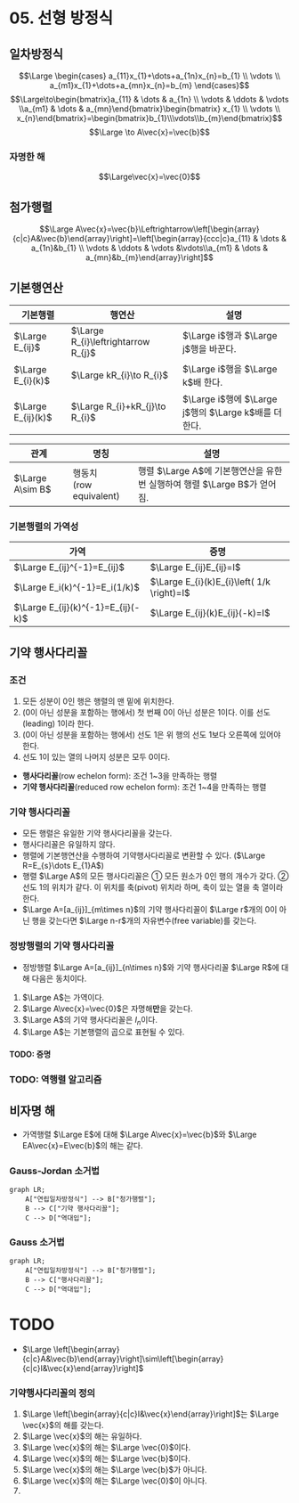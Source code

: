 # 05. 선형 방정식
## 일차방정식
$$\Large \begin{cases}
a_{11}x_{1}+\dots+a_{1n}x_{n}=b_{1} \\
\vdots \\
a_{m1}x_{1}+\dots+a_{mn}x_{n}=b_{m}
\end{cases}$$
$$\Large\to\begin{bmatrix}a_{11} & \dots & a_{1n} \\ \vdots & \ddots & \vdots \\a_{m1} & \dots & a_{mn}\end{bmatrix}\begin{bmatrix}
x_{1} \\ \vdots  \\ x_{n}\end{bmatrix}=\begin{bmatrix}b_{1}\\\vdots\\b_{m}\end{bmatrix}$$
$$\Large \to A\vec{x}=\vec{b}$$
### 자명한 해

$$\Large\vec{x}=\vec{0}$$

## 첨가행렬
$$\Large A\vec{x}=\vec{b}\Leftrightarrow\left[\begin{array}{c|c}A&\vec{b}\end{array}\right]=\left[\begin{array}{ccc|c}a_{11} & \dots & a_{1n}&b_{1} \\ \vdots & \ddots & \vdots &\vdots\\a_{m1} & \dots & a_{mn}&b_{m}\end{array}\right]$$
## 기본행연산

| 기본행렬               | 행연산                                 | 설명                                          |
| ------------------ | ----------------------------------- | ------------------------------------------- |
| $\Large E_{ij}$    | $\Large R_{i}\leftrightarrow R_{j}$ | $\Large i$행과 $\Large j$행을 바꾼다.              |
| $\Large E_{i}(k)$  | $\Large kR_{i}\to R_{i}$            | $\Large i$행을 $\Large k$배 한다.                |
| $\Large E_{ij}(k)$ | $\Large R_{i}+kR_{j}\to R_{i}$      | $\Large i$행에 $\Large j$행의 $\Large k$배를 더한다. |

| 관계               | 명칭                       | 설명                                                  |
| ---------------- | ------------------------ | --------------------------------------------------- |
| $\Large A\sim B$ | 행동치<br/>(row equivalent) | 행렬 $\Large A$에 기본행연산을 유한 번 실행하여 행렬 $\Large B$가 얻어짐. |
### 기본행렬의 가역성

| 가역                                 | 증명                                         |
| ---------------------------------- | ------------------------------------------ |
| $\Large E_{ij}^{-1}=E_{ij}$        | $\Large E_{ij}E_{ij}=I$                    |
| $\Large E_i(k)^{-1}=E_i(1/k)$      | $\Large E_{i}(k)E_{i}\left( 1/k \right)=I$ |
| $\Large E_{ij}(k)^{-1}=E_{ij}(-k)$ | $\Large E_{ij}(k)E_{ij}(-k)=I$             |
## 기약 행사다리꼴
### 조건
1) 모든 성분이 0인 행은 행렬의 맨 밑에 위치한다.
2) (0이 아닌 성분을 포함하는 행에서) 첫 번째 0이 아닌 성분은 1이다. 이를 선도(leading) 1이라 한다.
3) (0이 아닌 성분을 포함하는 행에서) 선도 1은 위 행의 선도 1보다 오른쪽에 있어야 한다.
4) 선도 1이 있는 열의 나머지 성분은 모두 0이다.
* **행사다리꼴**(row echelon form): 조건 1~3을 만족하는 행렬
* **기약 행사다리꼴**(reduced row echelon form): 조건 1~4을 만족하는 행렬
### 기약 행사다리꼴
* 모든 행렬은 유일한 기약 행사다리꼴을 갖는다.
* 행사다리꼴은 유일하지 않다.
* 행렬에 기본행연산을 수행하여 기약행사다리꼴로 변환할 수 있다. ($\Large R=E_{s}\dots E_{1}A$)
* 행렬 $\Large A$의 모든 행사다리꼴은 ① 모든 원소가 0인 행의 개수가 갖다. ② 선도 1의 위치가 같다. 이 위치를 축(pivot) 위치라 하며, 축이 있는 열을 축 열이라 한다.
* $\Large A=[a_{ij}]_{m\times n}$의 기약 행사다리꼴이 $\Large r$개의 0이 아닌 행을 갖는다면 $\Large n-r$개의 자유변수(free variable)를 갖는다.
### 정방행렬의 기약 행사다리꼴
* 정방행렬 $\Large A=[a_{ij}]_{n\times n}$와 기약 행사다리꼴 $\Large R$에 대해 다음은 동치이다.
1) $\Large A$는 가역이다.
2) $\Large A\vec{x}=\vec{0}$은 자명해**만**을 갖는다.
3) $\Large A$의 기약 행사다리꼴은 $I_{n}$이다.
4) $\Large A$는 기본행렬의 곱으로 표현될 수 있다.
#### TODO: 증명
### TODO: 역행렬 알고리즘

## 비자명 해
* 가역행렬 $\Large E$에 대해 $\Large A\vec{x}=\vec{b}$와 $\Large EA\vec{x}=E\vec{b}$의 해는 같다.
### Gauss-Jordan 소거법
```mermaid
graph LR;
	A["연립일차방정식"] --> B["청가행렬"];
	B --> C["기약 행사다리꼴"];
	C --> D["역대입"];
```
### Gauss 소거법
```mermaid
graph LR;
	A["연립일차방정식"] --> B["청가행렬"];
	B --> C["행사다리꼴"];
	C --> D["역대입"];
```

# TODO


* $\Large \left[\begin{array}{c|c}A&\vec{b}\end{array}\right]\sim\left[\begin{array}{c|c}I&\vec{x}\end{array}\right]$





### 기약행사다리꼴의 정의
1. $\Large \left[\begin{array}{c|c}I&\vec{x}\end{array}\right]$는 $\Large \vec{x}$의 해를 갖는다.
2. $\Large \vec{x}$의 해는 유일하다.
3. $\Large \vec{x}$의 해는 $\Large \vec{0}$이다.
4. $\Large \vec{x}$의 해는 $\Large \vec{b}$이다.
5. $\Large \vec{x}$의 해는 $\Large \vec{b}$가 아니다.
6. $\Large \vec{x}$의 해는 $\Large \vec{0}$이 아니다.
7. 
